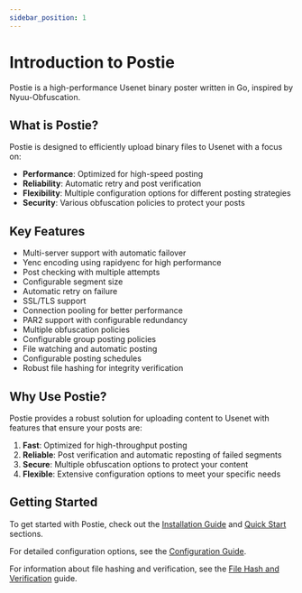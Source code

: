 ```yaml
---
sidebar_position: 1
---
```


# Introduction to Postie

Postie is a high-performance Usenet binary poster written in Go, inspired by Nyuu-Obfuscation.

## What is Postie?

Postie is designed to efficiently upload binary files to Usenet with a focus on:

- **Performance**: Optimized for high-speed posting
- **Reliability**: Automatic retry and post verification
- **Flexibility**: Multiple configuration options for different posting strategies
- **Security**: Various obfuscation policies to protect your posts

## Key Features

- Multi-server support with automatic failover
- Yenc encoding using rapidyenc for high performance
- Post checking with multiple attempts
- Configurable segment size
- Automatic retry on failure
- SSL/TLS support
- Connection pooling for better performance
- PAR2 support with configurable redundancy
- Multiple obfuscation policies
- Configurable group posting policies
- File watching and automatic posting
- Configurable posting schedules
- Robust file hashing for integrity verification

## Why Use Postie?

Postie provides a robust solution for uploading content to Usenet with features that ensure your posts are:

1. **Fast**: Optimized for high-throughput posting
2. **Reliable**: Post verification and automatic reposting of failed segments
3. **Secure**: Multiple obfuscation options to protect your content
4. **Flexible**: Extensive configuration options to meet your specific needs

## Getting Started

To get started with Postie, check out the [Installation Guide](./installation) and [Quick Start](./quick-start) sections.

For detailed configuration options, see the [Configuration Guide](./configuration).

For information about file hashing and verification, see the [File Hash and Verification](./file-hash) guide.
